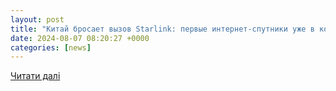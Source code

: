 ```yaml
---
layout: post
title: "Китай бросает вызов Starlink: первые интернет-спутники уже в космосе"
date: 2024-08-07 08:20:27 +0000
categories: [news]
---
```


[Читати далі](https://zn.ua/TECHNOLOGIES/kitaj-brosaet-vyzov-starlink-pervye-internet-sputniki-uzhe-v-kosmose.html)
